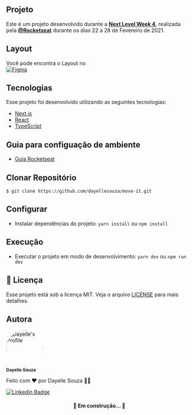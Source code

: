 ## Projeto

Este é um projeto desenvolvido durante a **[Next Level Week 4](https://nextlevelweek.com/)**, realizada pela **[@Rocketseat](https://github.com/Rocketseat)** durante os dias 22 a 28 de Fevereiro de 2021.

## Layout

Você pode encontra o Layout no 
</br>
<a href="https://www.figma.com/file/UnPgRXKJulEvLAq3qkfRQX/Move.it-1.0" target="_blank"><img alt="Figma" 
src="https://img.shields.io/badge/figma%20-%23F24E1E.svg?&style=for-the-badge&logo=figma&logoColor=white"/></a>

## Tecnologias

Esse projeto foi desenvolvido utilizando as seguintes tecnologias:

- [Next.js](https://nextjs.org/)
- [React](https://reactjs.org)
- [TypeScript](https://www.typescriptlang.org/)

## Guia para configuação de ambiente

- [Guia Rocketseat](https://www.notion.so/Configura-es-do-ambiente-React-76f2963a042f45b9b9b567a2795945b8)

## Clonar Repositório

`$ git clone https://github.com/dayellesouza/move-it.git`

## Configurar

- Instalar dependências do projeto:
`yarn install` ou `npm install`

## Execução

- Executar o projeto em modo de desenvolvimento:
`yarn dev` ou `npm run dev`

## 📝 Licença

Esse projeto está sob a licença MIT. Veja o arquivo [LICENSE](LICENSE.md) para mais detalhes.

## Autora

<a href="https://github.com/dayellesouza">
 <img style="border-radius: 50%;" src="https://github.com/dayellesouza.png" width="100px;" alt="Dayelle's Profile"/>
 <br />
 <sub><b>Dayelle Souza</b></sub></a> 


Feito com ❤️ por Dayelle Souza 👋🏽 

[![Linkedin Badge](https://img.shields.io/badge/-Dayelle-blue?style=flat-square&logo=Linkedin&logoColor=white&link=https://www.linkedin.com/in/dayellesouza/)](https://www.linkedin.com/in/dayellesouza/) 


<h4 align="center"> 
	🚧  Em construção...  🚧
</h4>
